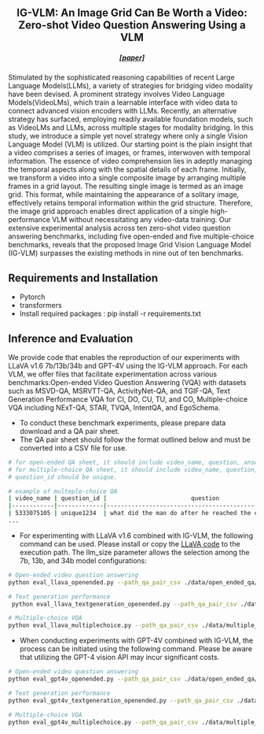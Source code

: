 

<h2 align="center"> <a>IG-VLM: An Image Grid Can Be Worth a Video: Zero-shot Video Question Answering Using a VLM</a></h2>
<h5 align="center"> <a href="https://arxiv.org/abs/2403.18406">[paper]</a></h5>
Stimulated by the sophisticated reasoning capabilities of recent Large Language Models(LLMs), a variety of strategies for bridging video modality have been devised. A prominent strategy involves Video Language Models(VideoLMs), which train a learnable interface with video data to connect advanced vision encoders with LLMs. Recently, an alternative strategy has surfaced, employing readily available foundation models, such as VideoLMs and LLMs, across multiple stages for modality bridging. In this study, we introduce a simple yet novel strategy where only a single Vision Language Model (VLM) is utilized. Our starting point is the plain insight that a video comprises a series of images, or frames, interwoven with temporal information. The essence of video comprehension lies in adeptly managing the temporal aspects along with the spatial details of each frame. Initially, we transform a video into a single composite image by arranging multiple frames in a grid layout. The resulting single image is termed as an image grid. This format, while maintaining the appearance of a solitary image, effectively retains temporal information within the grid structure. Therefore, the image grid approach enables direct application of a single high-performance VLM without necessitating any video-data training. Our extensive experimental analysis across ten zero-shot video question answering benchmarks, including five open-ended and five multiple-choice benchmarks, reveals that the proposed Image Grid Vision Language Model (IG-VLM) surpasses the existing methods in nine out of ten benchmarks.

## Requirements and Installation
* Pytorch
* transformers
* Install required packages : pip install -r requirements.txt


## Inference and Evaluation
We provide code that enables the reproduction of our experiments with LLaVA v1.6 7b/13b/34b and GPT-4V using the IG-VLM approach. For each VLM, we offer files that facilitate experimentation across various benchmarks:Open-ended Video Question Answering (VQA) with datasets such as MSVD-QA, MSRVTT-QA, ActivityNet-QA, and TGIF-QA, Text Generation Performance VQA for CI, DO, CU, TU, and CO, Multiple-choice VQA including NExT-QA, STAR, TVQA, IntentQA, and EgoSchema.
 * To conduct these benchmark experiments, please prepare data download and a QA pair sheet. 
 * The QA pair sheet should follow the format outlined below and must be converted into a CSV file for use.
 ```bash
 # for open-ended QA sheet, it should include video_name, question, answer, question_id and question_type(optional)
 # for multiple-choice QA sheet, it should include video_name, question, options(a0, a1, a2, .. ), answer, question_id and question_type(optional).
 # question_id should be unique.

 # example of multeple-choice QA
 | video_name | question_id |                        question                       |       a0      |      a1     |    a2    |        a3      |        a4       |   answer   | question_type(optional) | 
 |------------|-------------|-------------------------------------------------------|---------------|-------------|----------|----------------|-----------------|------------|-------------------------|
 | 5333075105 | unique1234  | what did the man do after he reached the cameraman?   | play with toy |inspect wings|   stop   |move to the side|pick up something|    stop    |            TN           |
 ...
```

 * For experimenting with LLaVA v1.6 combined with IG-VLM, the following command can be used. Please install or copy the <a href="https://github.com/haotian-liu/LLaVA">LLaVA code</a> to the execution path. The llm_size parameter allows the selection among the 7b, 13b, and 34b model configurations:
 ```bash
 # Open-ended video question answering
 python eval_llava_openended.py --path_qa_pair_csv ./data/open_ended_qa/ActivityNet_QA.csv --path_video /data/activitynet/videos/%s.mp4 --path_result ./result_activitynet/ --api_key {api_key} --llm_size 7b
 ```
 ```bash
 # Text generation performance
  python eval_llava_textgeneration_openended.py --path_qa_pair_csv ./data/text_generation_benchmark/Generic_QA.csv --path_video /data/activitynet/videos/%s.mp4 --path_result ./result_textgeneration/ --api_key {api_key} --llm_size 13b
 ```
 ```bash
 # Multiple-choice VQA
 python eval_llava_multiplechoice.py --path_qa_pair_csv ./data/multiple_choice_qa/TVQA.csv --path_video /data/TVQA/videos/%s.mp4 --path_result ./result_tvqa/ --llm_size 34b
 ```
 * When conducting experiments with GPT-4V combined with IG-VLM, the process can be initiated using the following command. Please be aware that utilizing the GPT-4 vision API may incur significant costs. 
 ```bash
 # Open-ended video question answering
 python eval_gpt4v_openended.py --path_qa_pair_csv ./data/open_ended_qa/MSVD_QA.csv --path_video /data/msvd/videos/%s.avi --path_result ./result_activitynet_gpt4/ --api_key {api_key}
 ```
 ```bash
 # Text generation performance
 python eval_gpt4v_textgeneration_openended.py --path_qa_pair_csv ./data/text_generation_benchmark/Generic_QA.csv --path_video /data/activitynet/videos/%s.mp4 --path_result ./result_textgeneration_gpt4/ --api_key {api_key}
 ```
 ```bash
 # Multiple-choice VQA
 python eval_gpt4v_multiplechoice.py --path_qa_pair_csv ./data/multiple_choice_qa/EgoSchema.csv --path_video /data/EgoSchema/videos/%s.mp4 --path_result ./result_egoschema_gpt4/ --api_key {api_key}
 ```

